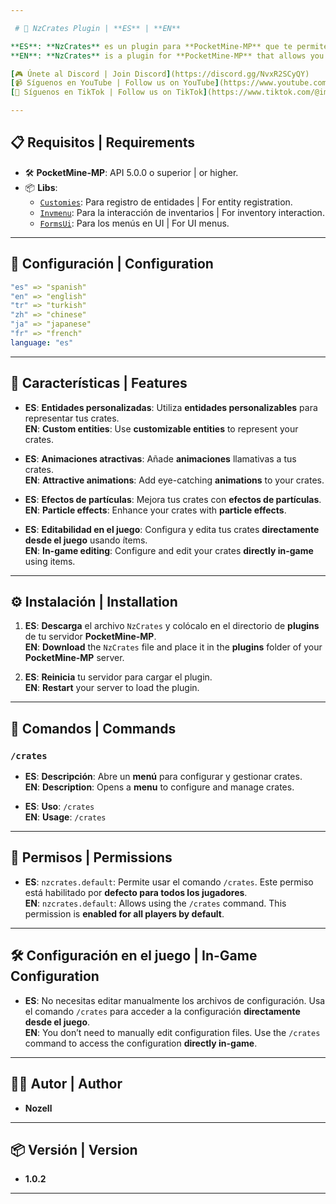 ```yaml
---

 # 🎁 NzCrates Plugin | **ES** | **EN**

**ES**: **NzCrates** es un plugin para **PocketMine-MP** que te permite **crear** y **gestionar crates** (cajas de recompensas) con soporte para **entidades**, **animaciones** y **partículas**. ¡Todo es **editable** desde el juego utilizando ítems del mismo!  
**EN**: **NzCrates** is a plugin for **PocketMine-MP** that allows you to **create** and **manage crates** (reward boxes) with support for **entities**, **animations**, and **particles**. Everything is **editable** directly in-game using items!

[🎮 Únete al Discord | Join Discord](https://discord.gg/NvxR2SCyQY)  
[📹 Síguenos en YouTube | Follow us on YouTube](https://www.youtube.com/@Nozell)  
[🎵 Síguenos en TikTok | Follow us on TikTok](https://www.tiktok.com/@imjustnozell)

---
```


## 📋 Requisitos | **Requirements**

- 🛠️ **PocketMine-MP**: API 5.0.0 o superior | or higher.
- 📦 **Libs**:
  - [`Customies`](https://github.com/CustomiesDevs/Customies): Para registro de entidades | For entity registration.
  - [`Invmenu`](https://github.com/Muqsit/InvMenu): Para la interacción de inventarios | For inventory interaction.
  - [`FormsUi`](https://github.com/ImJustNozell/FormsUI): Para los menús en UI | For UI menus.

---

## 💾 Configuración | **Configuration**

```yaml
"es" => "spanish"
"en" => "english"
"tr" => "turkish"
"zh" => "chinese"
"ja" => "japanese"
"fr" => "french"
language: "es"
```

---

## 🌟 Características | **Features**

- **ES**: **Entidades personalizadas**: Utiliza **entidades personalizables** para representar tus crates.  
**EN**: **Custom entities**: Use **customizable entities** to represent your crates.

- **ES**: **Animaciones atractivas**: Añade **animaciones** llamativas a tus crates.  
**EN**: **Attractive animations**: Add eye-catching **animations** to your crates.

- **ES**: **Efectos de partículas**: Mejora tus crates con **efectos de partículas**.  
**EN**: **Particle effects**: Enhance your crates with **particle effects**.

- **ES**: **Editabilidad en el juego**: Configura y edita tus crates **directamente desde el juego** usando ítems.  
**EN**: **In-game editing**: Configure and edit your crates **directly in-game** using items.

---

## ⚙️ Instalación | **Installation**

1. **ES**: **Descarga** el archivo `NzCrates` y colócalo en el directorio de **plugins** de tu servidor **PocketMine-MP**.  
   **EN**: **Download** the `NzCrates` file and place it in the **plugins** folder of your **PocketMine-MP** server.
   
2. **ES**: **Reinicia** tu servidor para cargar el plugin.  
   **EN**: **Restart** your server to load the plugin.

---

## 📜 Comandos | **Commands**

### `/crates`

- **ES**: **Descripción**: Abre un **menú** para configurar y gestionar crates.  
**EN**: **Description**: Opens a **menu** to configure and manage crates.

- **ES**: **Uso**: `/crates`  
**EN**: **Usage**: `/crates`

---

## 🔑 Permisos | **Permissions**

- **ES**: `nzcrates.default`: Permite usar el comando `/crates`. Este permiso está habilitado por **defecto para todos los jugadores**.  
**EN**: `nzcrates.default`: Allows using the `/crates` command. This permission is **enabled for all players by default**.

---

## 🛠️ Configuración en el juego | **In-Game Configuration**

- **ES**: No necesitas editar manualmente los archivos de configuración. Usa el comando `/crates` para acceder a la configuración **directamente desde el juego**.  
**EN**: You don’t need to manually edit configuration files. Use the `/crates` command to access the configuration **directly in-game**.

---

## 👨‍💻 Autor | **Author**

- **Nozell**

---

## 📦 Versión | **Version**

- **1.0.2**

---